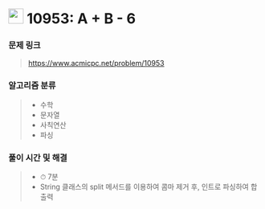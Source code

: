 # <img src="https://static.solved.ac/tier_small/4.svg" width=30> 10953: A + B - 6

### 문제 링크
> https://www.acmicpc.net/problem/10953

### 알고리즘 분류
>- 수학
>- 문자열
>- 사칙연산
>- 파싱

### 풀이 시간 및 해결
>- ⏱ 7분
>- String 클래스의 split 메서드를 이용하여 콤마 제거 후, 인트로 파싱하여 합 출력